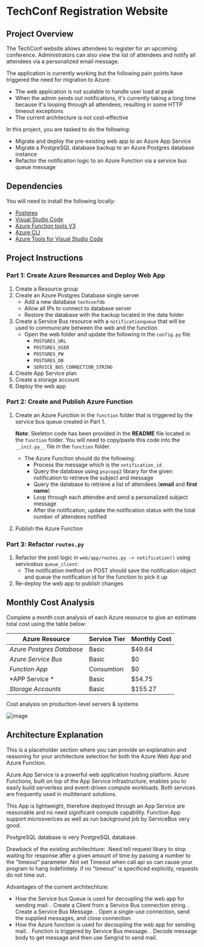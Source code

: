 # TechConf Registration Website

## Project Overview
The TechConf website allows attendees to register for an upcoming conference. Administrators can also view the list of attendees and notify all attendees via a personalized email message.

The application is currently working but the following pain points have triggered the need for migration to Azure:
 - The web application is not scalable to handle user load at peak
 - When the admin sends out notifications, it's currently taking a long time because it's looping through all attendees, resulting in some HTTP timeout exceptions
 - The current architecture is not cost-effective 

In this project, you are tasked to do the following:
- Migrate and deploy the pre-existing web app to an Azure App Service
- Migrate a PostgreSQL database backup to an Azure Postgres database instance
- Refactor the notification logic to an Azure Function via a service bus queue message

## Dependencies

You will need to install the following locally:
- [Postgres](https://www.postgresql.org/download/)
- [Visual Studio Code](https://code.visualstudio.com/download)
- [Azure Function tools V3](https://docs.microsoft.com/en-us/azure/azure-functions/functions-run-local?tabs=windows%2Ccsharp%2Cbash#install-the-azure-functions-core-tools)
- [Azure CLI](https://docs.microsoft.com/en-us/cli/azure/install-azure-cli?view=azure-cli-latest)
- [Azure Tools for Visual Studio Code](https://marketplace.visualstudio.com/items?itemName=ms-vscode.vscode-node-azure-pack)

## Project Instructions

### Part 1: Create Azure Resources and Deploy Web App
1. Create a Resource group
2. Create an Azure Postgres Database single server
   - Add a new database `techconfdb`
   - Allow all IPs to connect to database server
   - Restore the database with the backup located in the data folder
3. Create a Service Bus resource with a `notificationqueue` that will be used to communicate between the web and the function
   - Open the web folder and update the following in the `config.py` file
      - `POSTGRES_URL`
      - `POSTGRES_USER`
      - `POSTGRES_PW`
      - `POSTGRES_DB`
      - `SERVICE_BUS_CONNECTION_STRING`
4. Create App Service plan
5. Create a storage account
6. Deploy the web app

### Part 2: Create and Publish Azure Function
1. Create an Azure Function in the `function` folder that is triggered by the service bus queue created in Part 1.

      **Note**: Skeleton code has been provided in the **README** file located in the `function` folder. You will need to copy/paste this code into the `__init.py__` file in the `function` folder.
      - The Azure Function should do the following:
         - Process the message which is the `notification_id`
         - Query the database using `psycopg2` library for the given notification to retrieve the subject and message
         - Query the database to retrieve a list of attendees (**email** and **first name**)
         - Loop through each attendee and send a personalized subject message
         - After the notification, update the notification status with the total number of attendees notified
2. Publish the Azure Function

### Part 3: Refactor `routes.py`
1. Refactor the post logic in `web/app/routes.py -> notification()` using servicebus `queue_client`:
   - The notification method on POST should save the notification object and queue the notification id for the function to pick it up
2. Re-deploy the web app to publish changes

## Monthly Cost Analysis
Complete a month cost analysis of each Azure resource to give an estimate total cost using the table below:

| Azure Resource | Service Tier | Monthly Cost |
| ------------ | ------------ | ------------ |
| *Azure Postgres Database* |    Basic |  $49.64 |
| *Azure Service Bus*   |   Basic      |$0              |
| *Function App*                   |    Consumtion     |  $0            |
| *APP Service *                 |    Basic     |  $54.75            |
| *Storage Accounts*                  |    Basic     |  $155.27            |

Cost analysis on production-level servers & systems

![image](https://user-images.githubusercontent.com/27724717/180446265-664f5348-7269-4ade-a1ec-53ed31333332.png)


## Architecture Explanation
This is a placeholder section where you can provide an explanation and reasoning for your architecture selection for both the Azure Web App and Azure Function.

Azure App Service is a powerful web application hosting platform. Azure Functions, built on top of the App Service infrastructure, enables you to easily build serverless and event-driven compute workloads. Both services are frequently used in multitenant solutions.

This App is lightweight, therefore deployed through an App Service are reasonable and no need significant compute capability.
Function App support microsverices as well as run background job by ServiceBus very good. 

PostgreSQL database is very PostgreSQL database.

Drawback of the existing architechture:
   .Need tell request libary to stop waiting for response after a given amount  of time by passing a number to the "timeout" parameter
   .Not set Timeout when call api so can cause your program to hang indefinitely. if  no "timeout" is specificed explicitly, requests do not time out.

Advantages of the current architechture:
   * How the Service bus Queue is used for decoupling the web app for sending mail:
      . Create a Client from a Service Bus connection string.
      . Create a Service Bus Message.
      . Open a single-use connection, send the supplied messages, and close connection.
   * How the Azure function is used for decoupling the web app for sending mail.
      . Function is triggered by Service Bus message.
      . Decode message body to get message and then use Sengrid to send mail.
